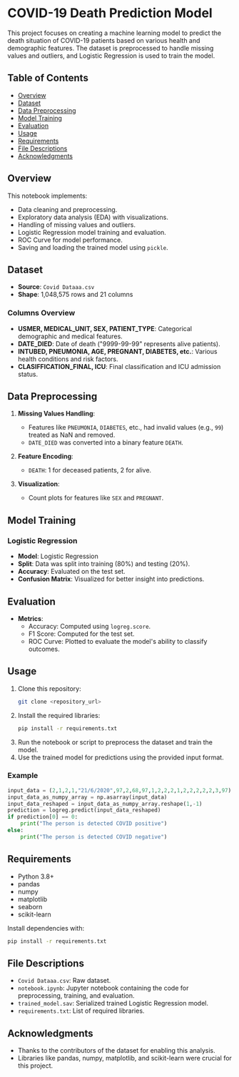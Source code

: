 # COVID-19 Death Prediction Model

This project focuses on creating a machine learning model to predict the death situation of COVID-19 patients based on various health and demographic features. The dataset is preprocessed to handle missing values and outliers, and Logistic Regression is used to train the model.

## Table of Contents
- [Overview](#overview)
- [Dataset](#dataset)
- [Data Preprocessing](#data-preprocessing)
- [Model Training](#model-training)
- [Evaluation](#evaluation)
- [Usage](#usage)
- [Requirements](#requirements)
- [File Descriptions](#file-descriptions)
- [Acknowledgments](#acknowledgments)

## Overview
This notebook implements:
- Data cleaning and preprocessing.
- Exploratory data analysis (EDA) with visualizations.
- Handling of missing values and outliers.
- Logistic Regression model training and evaluation.
- ROC Curve for model performance.
- Saving and loading the trained model using `pickle`.

## Dataset
- **Source**: `Covid Dataaa.csv`
- **Shape**: 1,048,575 rows and 21 columns

### Columns Overview
- **USMER, MEDICAL_UNIT, SEX, PATIENT_TYPE**: Categorical demographic and medical features.
- **DATE_DIED**: Date of death ("9999-99-99" represents alive patients).
- **INTUBED, PNEUMONIA, AGE, PREGNANT, DIABETES, etc.**: Various health conditions and risk factors.
- **CLASIFFICATION_FINAL, ICU**: Final classification and ICU admission status.

## Data Preprocessing
1. **Missing Values Handling**:
   - Features like `PNEUMONIA`, `DIABETES`, etc., had invalid values (e.g., `99`) treated as NaN and removed.
   - `DATE_DIED` was converted into a binary feature `DEATH`.

2. **Feature Encoding**:
   - `DEATH`: 1 for deceased patients, 2 for alive.

3. **Visualization**:
   - Count plots for features like `SEX` and `PREGNANT`.

## Model Training
### Logistic Regression
- **Model**: Logistic Regression
- **Split**: Data was split into training (80%) and testing (20%).
- **Accuracy**: Evaluated on the test set.
- **Confusion Matrix**: Visualized for better insight into predictions.

## Evaluation
- **Metrics**:
  - Accuracy: Computed using `logreg.score`.
  - F1 Score: Computed for the test set.
  - ROC Curve: Plotted to evaluate the model's ability to classify outcomes.

## Usage
1. Clone this repository:
   ```bash
   git clone <repository_url>
   ```
2. Install the required libraries:
   ```bash
   pip install -r requirements.txt
   ```
3. Run the notebook or script to preprocess the dataset and train the model.
4. Use the trained model for predictions using the provided input format.

### Example
```python
input_data = (2,1,2,1,"21/6/2020",97,2,68,97,1,2,2,2,1,2,2,2,2,2,3,97)
input_data_as_numpy_array = np.asarray(input_data)
input_data_reshaped = input_data_as_numpy_array.reshape(1,-1)
prediction = logreg.predict(input_data_reshaped)
if prediction[0] == 0:
    print("The person is detected COVID positive")
else:
    print("The person is detected COVID negative")
```

## Requirements
- Python 3.8+
- pandas
- numpy
- matplotlib
- seaborn
- scikit-learn

Install dependencies with:
```bash
pip install -r requirements.txt
```

## File Descriptions
- `Covid Dataaa.csv`: Raw dataset.
- `notebook.ipynb`: Jupyter notebook containing the code for preprocessing, training, and evaluation.
- `trained_model.sav`: Serialized trained Logistic Regression model.
- `requirements.txt`: List of required libraries.

## Acknowledgments
- Thanks to the contributors of the dataset for enabling this analysis.
- Libraries like pandas, numpy, matplotlib, and scikit-learn were crucial for this project.

